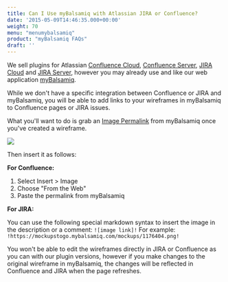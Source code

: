 ```yaml
---
title: Can I Use myBalsamiq with Atlassian JIRA or Confluence?
date: '2015-05-09T14:46:35.000+00:00'
weight: 70
menu: "menumybalsamiq"
product: "myBalsamiq FAQs"
draft: ''
---
```


We sell plugins for Atlassian [Confluence Cloud](https://marketplace.atlassian.com/plugins/com.balsamiq.mockups.confluence/cloud/overview), [Confluence Server](https://marketplace.atlassian.com/plugins/com.balsamiq.confluence.plugins.mockups/server/overview), [JIRA Cloud](https://marketplace.atlassian.com/plugins/com.balsamiq.mockups.jira/cloud/overview) and [JIRA Server](https://marketplace.atlassian.com/plugins/com.balsamiq.jira.plugins.mockups/server/overview), however you may already use and like our web application [myBalsamiq](https://balsamiq.com/products/mockups/mybalsamiq).

While we don't have a specific integration between Confluence or JIRA and myBalsamiq, you will be able to add links to your wireframes in myBalsamiq to Confluence pages or JIRA issues.

What you'll want to do is grab an [Image Permalink](https://docs.balsamiq.com/mybalsamiq/mockup/#mockup-description-permalink-download) from myBalsamiq once you've created a wireframe.

![](https://media.balsamiq.com/img/support/docs/myb/image-permalink.png)

Then insert it as follows:

**For Confluence:**

1.  Select Insert > Image
2.  Choose "From the Web"
3.  Paste the permalink from myBalsamiq

**For JIRA:**

You can use the following special markdown syntax to insert the image in the description or a comment: `![image link]!` For example: `!https://mockupstogo.mybalsamiq.com/mockups/1176404.png!`

You won't be able to edit the wireframes directly in JIRA or Confluence as you can with our plugin versions, however if you make changes to the original wireframe in myBalsamiq, the changes will be reflected in Confluence and JIRA when the page refreshes.

